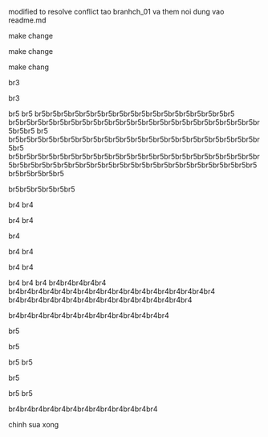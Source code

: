 
modified to resolve conflict
tao branhch_01 va them noi dung vao readme.md

make change


make change



make chang

br3

br3



br5
br5
br5br5br5br5br5br5br5br5br5br5br5br5br5br5br5br5br5br5
br5br5br5br5br5br5br5br5br5br5br5br5br5br5br5br5br5br5br5br5br5br5br5br5br5
br5
br5br5br5br5br5br5br5br5br5br5br5br5br5br5br5br5br5br5br5br5br5br5br5br5
br5br5br5br5br5br5br5br5br5br5br5br5br5br5br5br5br5br5br5br5br5br5br5br5br5br5br5br5br5br5br5br5br5br5br5br5br5br5br5br5br5br5br5br5br5br5br5br5br5br5

br5br5br5br5br5br5








br4
br4

br4
br4

br4

br4
br4

br4
br4

br4
br4
br4
br4br4br4br4br4
br4br4br4br4br4br4br4br4br4br4br4br4br4br4br4br4br4br4
br4br4br4br4br4br4br4br4br4br4br4br4br4br4br4br4



br4br4br4br4br4br4br4br4br4br4br4br4br4br4

br5

br5



br5
br5

br5

br5
br5





br4br4br4br4br4br4br4br4br4br4br4br4br4

chinh sua xong

